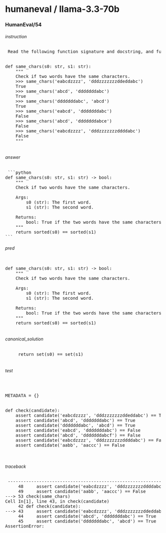 # humaneval / llama-3.3-70b
### HumanEval/54
###### instruction
<pre> Read the following function signature and docstring, and fully implement the function described. Your response should only contain the code for this function.


def same_chars(s0: str, s1: str):
    """
    Check if two words have the same characters.
    >>> same_chars('eabcdzzzz', 'dddzzzzzzzddeddabc')
    True
    >>> same_chars('abcd', 'dddddddabc')
    True
    >>> same_chars('dddddddabc', 'abcd')
    True
    >>> same_chars('eabcd', 'dddddddabc')
    False
    >>> same_chars('abcd', 'dddddddabce')
    False
    >>> same_chars('eabcdzzzz', 'dddzzzzzzzddddabc')
    False
    """
 </pre>
###### answer
<pre> ```python
def same_chars(s0: str, s1: str) -> bool:
    """
    Check if two words have the same characters.
    
    Args:
        s0 (str): The first word.
        s1 (str): The second word.
    
    Returns:
        bool: True if the two words have the same characters, False otherwise.
    """
    return sorted(s0) == sorted(s1)
``` </pre>
###### pred
<pre> 
def same_chars(s0: str, s1: str) -> bool:
    """
    Check if two words have the same characters.
    
    Args:
        s0 (str): The first word.
        s1 (str): The second word.
    
    Returns:
        bool: True if the two words have the same characters, False otherwise.
    """
    return sorted(s0) == sorted(s1)
 </pre>
###### canonical_solution
<pre>     return set(s0) == set(s1)
 </pre>
###### test
<pre> 

METADATA = {}


def check(candidate):
    assert candidate('eabcdzzzz', 'dddzzzzzzzddeddabc') == True
    assert candidate('abcd', 'dddddddabc') == True
    assert candidate('dddddddabc', 'abcd') == True
    assert candidate('eabcd', 'dddddddabc') == False
    assert candidate('abcd', 'dddddddabcf') == False
    assert candidate('eabcdzzzz', 'dddzzzzzzzddddabc') == False
    assert candidate('aabb', 'aaccc') == False

 </pre>
###### traceback
<pre> ---------------------------------------------------------------------------AssertionError                            Traceback (most recent call last)Cell In[1], line 53
     48     assert candidate('eabcdzzzz', 'dddzzzzzzzddddabc') == False
     49     assert candidate('aabb', 'aaccc') == False
---> 53 check(same_chars)
Cell In[1], line 43, in check(candidate)
     42 def check(candidate):
---> 43     assert candidate('eabcdzzzz', 'dddzzzzzzzddeddabc') == True
     44     assert candidate('abcd', 'dddddddabc') == True
     45     assert candidate('dddddddabc', 'abcd') == True
AssertionError:  </pre>
